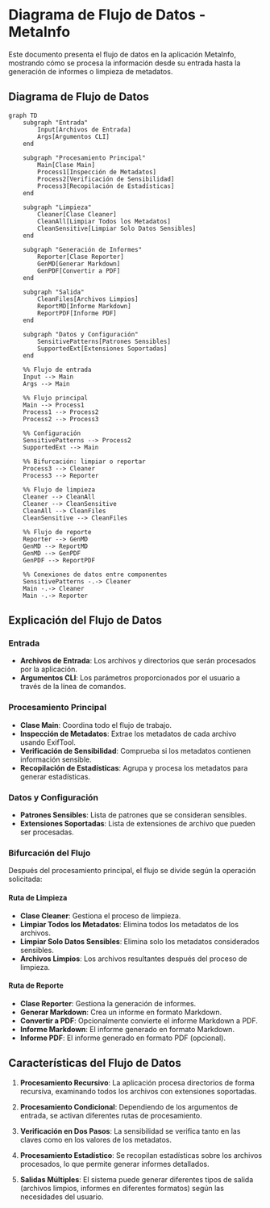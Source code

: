 # Diagrama de Flujo de Datos - MetaInfo

Este documento presenta el flujo de datos en la aplicación MetaInfo, mostrando cómo se procesa la información desde su entrada hasta la generación de informes o limpieza de metadatos.

## Diagrama de Flujo de Datos

```mermaid
graph TD
    subgraph "Entrada"
        Input[Archivos de Entrada] 
        Args[Argumentos CLI]
    end

    subgraph "Procesamiento Principal"
        Main[Clase Main]
        Process1[Inspección de Metadatos]
        Process2[Verificación de Sensibilidad]
        Process3[Recopilación de Estadísticas]
    end

    subgraph "Limpieza"
        Cleaner[Clase Cleaner]
        CleanAll[Limpiar Todos los Metadatos]
        CleanSensitive[Limpiar Solo Datos Sensibles]
    end

    subgraph "Generación de Informes"
        Reporter[Clase Reporter]
        GenMD[Generar Markdown]
        GenPDF[Convertir a PDF]
    end

    subgraph "Salida"
        CleanFiles[Archivos Limpios]
        ReportMD[Informe Markdown]
        ReportPDF[Informe PDF]
    end

    subgraph "Datos y Configuración"
        SensitivePatterns[Patrones Sensibles]
        SupportedExt[Extensiones Soportadas]
    end

    %% Flujo de entrada
    Input --> Main
    Args --> Main

    %% Flujo principal
    Main --> Process1
    Process1 --> Process2
    Process2 --> Process3

    %% Configuración
    SensitivePatterns --> Process2
    SupportedExt --> Main

    %% Bifurcación: limpiar o reportar
    Process3 --> Cleaner
    Process3 --> Reporter

    %% Flujo de limpieza
    Cleaner --> CleanAll
    Cleaner --> CleanSensitive
    CleanAll --> CleanFiles
    CleanSensitive --> CleanFiles

    %% Flujo de reporte
    Reporter --> GenMD
    GenMD --> ReportMD
    GenMD --> GenPDF
    GenPDF --> ReportPDF

    %% Conexiones de datos entre componentes
    SensitivePatterns -.-> Cleaner
    Main -.-> Cleaner
    Main -.-> Reporter
```

## Explicación del Flujo de Datos

### Entrada
- **Archivos de Entrada**: Los archivos y directorios que serán procesados por la aplicación.
- **Argumentos CLI**: Los parámetros proporcionados por el usuario a través de la línea de comandos.

### Procesamiento Principal
- **Clase Main**: Coordina todo el flujo de trabajo.
- **Inspección de Metadatos**: Extrae los metadatos de cada archivo usando ExifTool.
- **Verificación de Sensibilidad**: Comprueba si los metadatos contienen información sensible.
- **Recopilación de Estadísticas**: Agrupa y procesa los metadatos para generar estadísticas.

### Datos y Configuración
- **Patrones Sensibles**: Lista de patrones que se consideran sensibles.
- **Extensiones Soportadas**: Lista de extensiones de archivo que pueden ser procesadas.

### Bifurcación del Flujo
Después del procesamiento principal, el flujo se divide según la operación solicitada:

#### Ruta de Limpieza
- **Clase Cleaner**: Gestiona el proceso de limpieza.
- **Limpiar Todos los Metadatos**: Elimina todos los metadatos de los archivos.
- **Limpiar Solo Datos Sensibles**: Elimina solo los metadatos considerados sensibles.
- **Archivos Limpios**: Los archivos resultantes después del proceso de limpieza.

#### Ruta de Reporte
- **Clase Reporter**: Gestiona la generación de informes.
- **Generar Markdown**: Crea un informe en formato Markdown.
- **Convertir a PDF**: Opcionalmente convierte el informe Markdown a PDF.
- **Informe Markdown**: El informe generado en formato Markdown.
- **Informe PDF**: El informe generado en formato PDF (opcional).

## Características del Flujo de Datos

1. **Procesamiento Recursivo**: La aplicación procesa directorios de forma recursiva, examinando todos los archivos con extensiones soportadas.

2. **Procesamiento Condicional**: Dependiendo de los argumentos de entrada, se activan diferentes rutas de procesamiento.

3. **Verificación en Dos Pasos**: La sensibilidad se verifica tanto en las claves como en los valores de los metadatos.

4. **Procesamiento Estadístico**: Se recopilan estadísticas sobre los archivos procesados, lo que permite generar informes detallados.

5. **Salidas Múltiples**: El sistema puede generar diferentes tipos de salida (archivos limpios, informes en diferentes formatos) según las necesidades del usuario. 